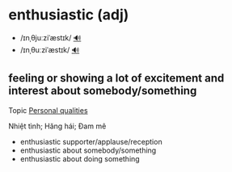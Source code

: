 # enthusiastic (adj)

- /ɪnˌθjuːziˈæstɪk/ [🔊](https://www.oxfordlearnersdictionaries.com/media/english/uk_pron/e/ent/enthu/enthusiastic__gb_1.mp3)
- /ɪnˌθuːziˈæstɪk/ [🔊](https://www.oxfordlearnersdictionaries.com/media/english/us_pron/e/ent/enthu/enthusiastic__us_4.mp3)

## feeling or showing a lot of excitement and interest about somebody/something

Topic [Personal qualities](../topics/personal-qualities.md#personal-qualities)

Nhiệt tình; Hăng hái; Đam mê

- enthusiastic supporter/applause/reception
- enthusiastic about somebody/something
- enthusiastic about doing something